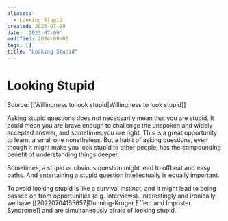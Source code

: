 ```yaml
---
aliases:
  - Looking Stupid
created: 2023-07-09
date: '2023-07-09'
modified: 2024-09-02
tags: []
title: "Looking Stupid"
---
```


# Looking Stupid

Source: [[Willingness to look stupid|Willingness to look stupid]]

Asking stupid questions does not necessarily mean that you are stupid. It could mean you are brave enough to challenge the unspoken and widely accepted answer, and sometimes you are right. This is a great opportunity to learn, a small one nonetheless. But a habit of asking questions, even though it might make you look stupid to other people, has the compounding benefit of understanding things deeper.

Sometimes, a stupid or obvious question might lead to offbeat and easy paths. And entertaining a stupid question intellectually is equally important.

To avoid looking stupid is like a survival instinct, and it might lead to being passed on from opportunities (e.g. interviews). Interestingly and ironically, we have [[20220704155657|Dunning-Kruger Effect and Imposter Syndrome]] and are simultaneously afraid of looking stupid.